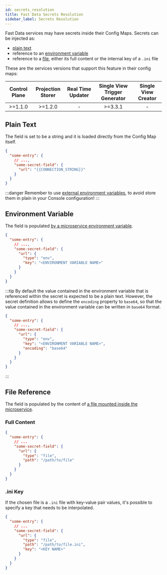 ```yaml
---
id: secrets_resolution
title: Fast Data Secrets Resolution
sidebar_label: Secrets Resolution
---
```


Fast Data services may have secrets inside their Config Maps. Secrets can be injected as:

- [plain text](#plain-text)
- reference to an [environment variable](#environment-variable)
- reference to a [file](#file-reference), either its full content or the internal key of a `.ini` file

These are the services versions that support this feature in their config maps:

| Control Plane | Projection Storer | Real Time Updater | Single View Trigger Generator | Single View Creator |
|:-------------:|:-----------------:|:-----------------:|:-----------------------------:|:-------------------:|
|    >=1.1.0    |      >=1.2.0      |         -         |            >=3.3.1            |          -          |

## Plain Text

The field is set to be a string and it is loaded directly from the Config Map itself.


```json
{
  "some-entry": {
    // ...,
    "some-secret-field": {
      "url": "{{CONNECTION_STRING}}"
    }
  }
}
```

:::danger
Remember to use [external environment variables](/console/project-configuration/manage-environment-variables/index.md), to avoid store them in plain in your Console configuration!
:::

## Environment Variable

The field is populated [by a microservice environment variable](/development_suite/api-console/api-design/services.md#environment-variable-configuration).

```json
{
  "some-entry": {
    // ...,
    "some-secret-field": {
      "url": {
        "type": "env",
        "key": "<ENVIRONMENT VARIABLE NAME>"
      }
    }
  }
}
```

:::tip
By default the value contained in the environment variable that is referenced within the secret is expected to be a plain text.
However, the secret definition allows to define the `encoding` property to `base64`, so that the value contained in the
environment variable can be written in `base64` format.

```json
{
  "some-entry": {
    // ...,
    "some-secret-field": {
      "url": {
        "type": "env",
        "key": "<ENVIRONMENT VARIABLE NAME>",
        "encoding": "base64"
      }
    }
  }
}
```

:::

## File Reference

The field is populated by the content of [a file mounted inside the microservice](/development_suite/api-console/api-design/services.md#configmaps).

### Full Content

```json
{
  "some-entry": {
    // ...
    "some-secret-field": {
      "url": {
        "type": "file",
        "path": "/path/to/file"
      }
    }
  }
}
```

### .ini Key

If the chosen file is a `.ini` file with key-value pair values, it's possible to specify a key that needs to be interpolated.

```json
{
  "some-entry": {
    // ...
    "some-secret-field": {
      "url": {
        "type": "file",
        "path": "/path/to/file.ini",
        "key": "<KEY NAME>"
      }
    }
  }
}
```